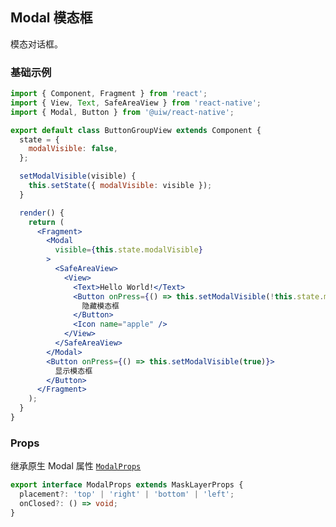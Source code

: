 Modal 模态框
---

模态对话框。

### 基础示例

<!--DemoStart--> 
```jsx
import { Component, Fragment } from 'react';
import { View, Text, SafeAreaView } from 'react-native';
import { Modal, Button } from '@uiw/react-native';

export default class ButtonGroupView extends Component {
  state = {
    modalVisible: false,
  };

  setModalVisible(visible) {
    this.setState({ modalVisible: visible });
  }

  render() {
    return (
      <Fragment>
        <Modal
          visible={this.state.modalVisible}
        >
          <SafeAreaView>
            <View>
              <Text>Hello World!</Text>
              <Button onPress={() => this.setModalVisible(!this.state.modalVisible)}>
                隐藏模态框
              </Button>
              <Icon name="apple" />
            </View>
          </SafeAreaView>
        </Modal>
        <Button onPress={() => this.setModalVisible(true)}>
          显示模态框
        </Button>
      </Fragment>
    );
  }
}
```
<!--End-->

### Props

继承原生 Modal 属性 [`ModalProps`](https://facebook.github.io/react-native/docs/modal.html#props)

```ts
export interface ModalProps extends MaskLayerProps {
  placement?: 'top' | 'right' | 'bottom' | 'left';
  onClosed?: () => void;
}
```